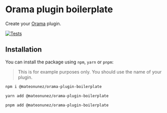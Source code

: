 # Orama plugin boilerplate

Create your [Orama](https://github.com/oramasearch/orama) plugin.

[![Tests](https://github.com/mateonunez/orama-plugin-boilerplate/actions/workflows/ci.yml/badge.svg?branch=main)](https://github.com/mateonunez/orama-plugin-boilerplate/actions/workflows/ci.yml)

## Installation

You can install the package using `npm`, `yarn` or `pnpm`:

> This is for example purposes only. You should use the name of your plugin.

```bash
npm i @mateonunez/orama-plugin-boilerplate
```
```bash
yarn add @mateonunez/orama-plugin-boilerplate
```
```bash
pnpm add @mateonunez/orama-plugin-boilerplate
```
